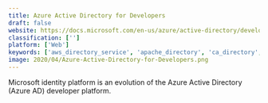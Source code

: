 ```yaml
---
title: Azure Active Directory for Developers
draft: false 
website: https://docs.microsoft.com/en-us/azure/active-directory/develop/
classification: ['']
platform: ['Web']
keywords: ['aws_directory_service', 'apache_directory', 'ca_directory', 'forgerock', 'helloid', 'identity_management_and_migrations', 'manageengine_admanager_plus', 'netiq_edirectory', 'okta', 'oracle_identity_manager', 'pointivity', 'red_hat_directory_server', 'secret_double_octopus']
image: 2020/04/Azure-Active-Directory-for-Developers.png
---
```

Microsoft identity platform is an evolution of the Azure Active Directory (Azure AD) developer platform.